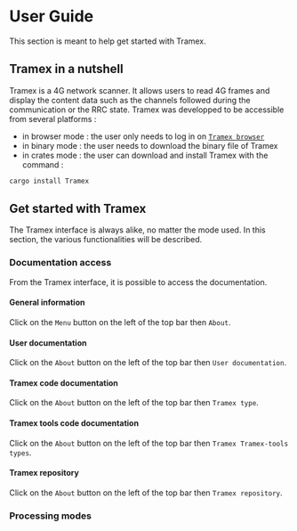# User Guide

This section is meant to help get started with Tramex.

## Tramex in a nutshell

Tramex is a 4G network scanner. It allows users to read 4G frames and display the content data such as the channels followed during the communication or the RRC state. Tramex was developped to be accessible from several platforms :

- in browser mode : the user only needs to log in on [`Tramex browser`](https://tramex.github.io/tramex/)
- in binary mode : the user needs to download the binary file of Tramex
- in crates mode : the user can download and install Tramex with the command : 
```bash
cargo install Tramex
```

## Get started with Tramex

The Tramex interface is always alike, no matter the mode used. In this section, the various functionalities will be described.

### Documentation access

From the Tramex interface, it is possible to access the documentation.

#### General information

Click on the `Menu` button on the left of the top bar then `About`.

#### User documentation

Click on the `About` button on the left of the top bar then `User documentation`.

#### Tramex code documentation

Click on the `About` button on the left of the top bar then `Tramex type`.

#### Tramex tools code documentation

Click on the `About` button on the left of the top bar then `Tramex Tramex-tools types`.

#### Tramex repository

Click on the `About` button on the left of the top bar then `Tramex repository`.

### Processing modes